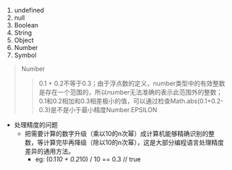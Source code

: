 1. undefined
2. null
3. Boolean
4. String
5. Object
6. Number
7. Symbol

> Number
>> 0.1 + 0.2不等于0.3；由于浮点数的定义，number类型中的有效整数是存在一个范围的，所以number无法准确的表示此范围外的整数；
0.1和0.2相加和0.3相差极小的值，可以通过检查Math.abs(0.1+0.2-0.3)是不是小于最小精度Number.EPSILON
* 处理精度的问题
   * 把需要计算的数字升级（乘以10的n次幂）成计算机能够精确识别的整数，等计算完毕再降级（除以10的n次幂），这是大部分编程语言处理精度差异的通用方法。 
      * eg: (0.1*10 + 0.2*10) / 10 == 0.3 // true